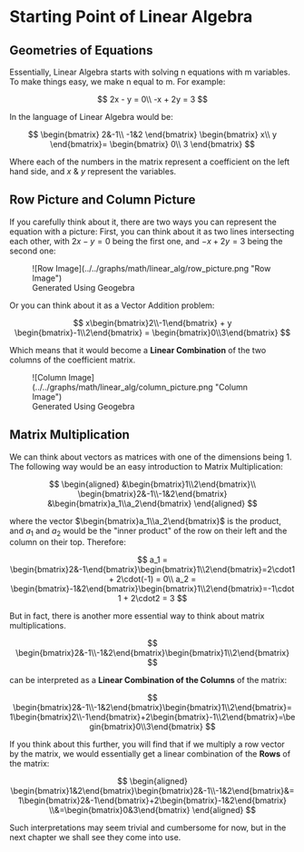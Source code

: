 # Starting Point of Linear Algebra

## Geometries of Equations
Essentially, Linear Algebra starts with solving n equations with m variables. To make things easy, we make n equal to m. For example:

$$
2x - y = 0\\
-x + 2y = 3
$$

In the language of Linear Algebra would be:

$$
\begin{bmatrix}
2&-1\\
-1&2
\end{bmatrix}
\begin{bmatrix}
x\\
y
\end{bmatrix}=
\begin{bmatrix}
0\\
3
\end{bmatrix}
$$

Where each of the numbers in the matrix represent a coefficient on the left hand side, and $x$ & $y$ represent the variables.

## Row Picture and Column Picture
If you carefully think about it, there are two ways you can represent the equation with a picture:
First, you can think about it as two lines intersecting each other, with $2x - y = 0$ being the first one, and $-x + 2y = 3$ being the second one:

<figure markdown="span">
![Row Image](../../graphs/math/linear_alg/row_picture.png "Row Image")
<figcaption>Generated Using Geogebra</figcaption>
</figure>

Or you can think about it as a Vector Addition problem:

$$
x\begin{bmatrix}2\\-1\end{bmatrix} + y
\begin{bmatrix}-1\\2\end{bmatrix} = 
\begin{bmatrix}0\\3\end{bmatrix}
$$

Which means that it would become a **Linear Combination**  of the two columns of the coefficient matrix.

<figure markdown="span">
![Column Image](../../graphs/math/linear_alg/column_picture.png "Column Image")
<figcaption>Generated Using Geogebra</figcaption>
</figure>

## Matrix Multiplication
We can think about vectors as matrices with one of the dimensions being 1.<br>
The following way would be an easy introduction to Matrix Multiplication:

$$
\begin{aligned} &\begin{bmatrix}1\\2\end{bmatrix}\\
\begin{bmatrix}2&-1\\-1&2\end{bmatrix}
&\begin{bmatrix}a_1\\a_2\end{bmatrix}
\end{aligned}
$$

where the vector $\begin{bmatrix}a_1\\a_2\end{bmatrix}$ is the product, and $a_1$ and $a_2$ would be the "inner product" of the row on their left and the column on their top. Therefore:

$$
a_1 = \begin{bmatrix}2&-1\end{bmatrix}\begin{bmatrix}1\\2\end{bmatrix}=2\cdot1 + 2\cdot(-1) = 0\\
a_2 = \begin{bmatrix}-1&2\end{bmatrix}\begin{bmatrix}1\\2\end{bmatrix}=-1\cdot1 + 2\cdot2 = 3
$$

But in fact, there is another more essential way to think about matrix multiplications.

$$
\begin{bmatrix}2&-1\\-1&2\end{bmatrix}\begin{bmatrix}1\\2\end{bmatrix}
$$

can be interpreted as a **Linear Combination of the Columns** of the matrix:

$$
\begin{bmatrix}2&-1\\-1&2\end{bmatrix}\begin{bmatrix}1\\2\end{bmatrix}=
1\begin{bmatrix}2\\-1\end{bmatrix}+2\begin{bmatrix}-1\\2\end{bmatrix}=\begin{bmatrix}0\\3\end{bmatrix}
$$

If you think about this further, you will find that if we multiply a row vector by the matrix, we would essentially get a linear combination of the **Rows** of the matrix:

$$
\begin{aligned}
\begin{bmatrix}1&2\end{bmatrix}\begin{bmatrix}2&-1\\-1&2\end{bmatrix}&=1\begin{bmatrix}2&-1\end{bmatrix}+2\begin{bmatrix}-1&2\end{bmatrix}
\\&=\begin{bmatrix}0&3\end{bmatrix}
\end{aligned}
$$

Such interpretations may seem trivial and cumbersome for now, but in the next chapter we shall see they come into use.